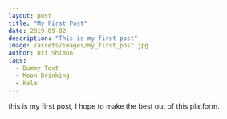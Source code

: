 ```yaml
---
layout: post
title: "My First Post"
date: 2019-09-02
description: "This is my first post"
image: /assets/images/my_first_post.jpg
author: Uri Shimon
tags: 
  - Dummy Text
  - Moon Drinking
  - Kale
---
```

this is my first post, I hope to make the best out of this platform.